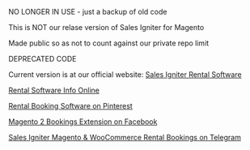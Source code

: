 NO LONGER IN USE - just a backup of old code

This is NOT our relase version of Sales Igniter for Magento

Made public so as not to count against our private repo limit

DEPRECATED CODE

Current version is at our official website: <a href="https://rentalbookingsoftware.com">Sales Igniter Rental Software</a>

<a href="https://sites.google.com/view/rental-software-info/">Rental Software Info Online</a>

<a href="https://www.pinterest.com/salesigniter/">Rental Booking Software on Pinterest</a>

<a href="https://www.facebook.com/salesigniter">Magento 2 Bookings Extension on Facebook</a>

<a href="https://t.me/s/salesigniter">Sales Igniter Magento & WooCommerce Rental Bookings on Telegram</a>
